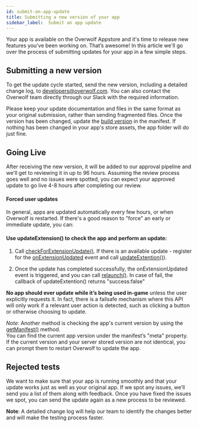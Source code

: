 ```yaml
---
id: submit-an-app-update
title: Submitting a new version of your app
sidebar_label:  Submit an app update
---
```


Your app is available on the Overwolf Appstore and it's time to release new features you've been working on. That’s awesome! In this article we'll go over the process of submitting updates for your app in a few simple steps.

## Submitting a new version

To get the update cycle started, send the new version, including a detailed change log, to [developers@overwolf.com](mailto:developers@overwolf.com). You can also contact the Overwolf team directly through our Slack with the required information.  

Please keep your update documentation and files in the same format as your original submission, rather than sending fragmented files.
Once the version has been changed, update the [build version](../api/manifest-json#meta-object) in the manifest. If nothing has been changed in your app's store assets, the app folder will do just fine.

## Going Live

After receiving the new version, it will be added to our approval pipeline and we'll get to reviewing it in up to 96 hours. Assuming the review process goes well and no issues were spotted, you can expect your approved update to go live 4-8 hours after completing our review. 

#### Forced user updates

In general, apps are updated automatically every few hours, or when Overwolf is restarted. 
If there's a good reason to "force" an early or immediate update, you can:

#### Use updateExtension() to check the app and perform an update:

  1. Call [checkForExtensionUpdate()](../api/overwolf-extensions#checkforextensionupdatecallback). If there is an available update - register for the [onExtensionUpdated]() event and call [updateExtention()](../api/overwolf-extensions#updateextensioncallback)).

  2. Once the update has completed successfully, the onExtensionUpdated event is triggered, and you can call [relaunch()](../api/overwolf-extensions#relaunch). In case of fail, the callback of updateExtention() returns "success:false"

**No app should ever update while it’s being used in-game** unless the user explicitly requests it. In fact, there is a failsafe mechanism where this API will only work if a relevant user action is detected, such as clicking a button or otherwise choosing to update.

*Note:* Another method is checking the app's current version by using the [getManifest()](../api/overwolf-extension-current#getmanifestcallback) method.  
You can find the current app version under the manifest’s "meta" property. If the current version and your server stored version are not identical, you can prompt them to restart Overwolf to update the app.

## Rejected tests

We want to make sure that your app is running smoothly and that your update works just as well as your original app. If we spot any issues, we’ll send you a list of them along with feedback. Once you have fixed the issues we spot, you can send the update again as a new process to be reviewed.

**Note**: A detailed change log will help our team to identify the changes better and will make the testing process faster.
